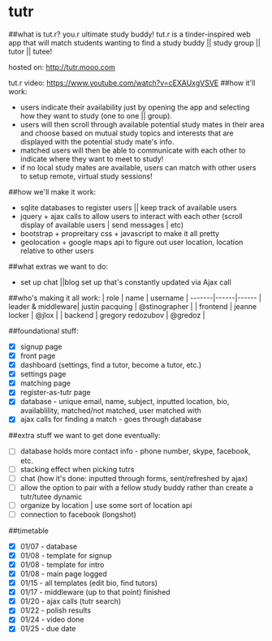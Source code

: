 # tutr  
##what is tut.r? you.r ultimate study buddy!
tut.r is a tinder-inspired web app that will match students wanting to find a study buddy || study group || tutor || tutee!

hosted on: http://tutr.mooo.com

tut.r video: https://www.youtube.com/watch?v=cEXAUxgVSVE
##how it'll work:
* users indicate their availability just by opening the app and selecting how they want to study (one to one || group).
* users will then scroll through available potential study mates in their area and choose based on mutual study topics and interests that are displayed with the potential study mate's info.
* matched users will then be able to communicate with each other to indicate where they want to meet to study!
* if no local study mates are available, users can match with other users to setup remote, virtual study sessions!

##how we'll make it work: 
- sqlite databases to register users || keep track of available users
- jquery + ajax calls to allow users to interact with each other (scroll display of available users | send messages | etc)
- bootstrap + propreitary css + javascript to make it all pretty
- geolocation + google maps api to figure out user location, location relative to other users

##what extras we want to do:
- set up chat ||blog set up that's constantly updated via Ajax call

##who's making it all work:
| role | name | username |
-------|------|------
| leader & middleware| justin pacquing | @stinographer |
| frontend | jeanne locker | @jlox |
| backend | gregory redozubov | @gredoz |

##foundational stuff:
- [x] signup page
- [x] front page
- [x] dashboard (settings, find a tutor, become a tutor, etc.)
- [x] settings page
- [x] matching page
- [x] register-as-tutr page
- [x] database - unique email, name, subject, inputted location, bio, availablility, matched/not matched, user matched with
- [x] ajax calls for finding a match - goes through database

##extra stuff we want to get done eventually:
- [ ] database holds more contact info - phone number, skype, facebook, etc.
- [ ] stacking effect when picking tutrs
- [ ] chat (how it's done: inputted through forms, sent/refreshed by ajax)
- [ ] allow the option to pair with a fellow study buddy rather than create a tutr/tutee dynamic
- [ ] organize by location | use some sort of location api
- [ ] connection to facebook (longshot)

##timetable
- [x] 01/07 - database
- [x] 01/08 - template for signup
- [x] 01/08 - template for intro
- [x] 01/08 - main page logged
- [x] 01/15 - all templates (edit bio, find tutors)
- [x] 01/17 - middleware (up to that point) finished
- [x] 01/20 - ajax calls (tutr search)
- [x] 01/22 - polish results
- [x] 01/24 - video done
- [x] 01/25 - due date
